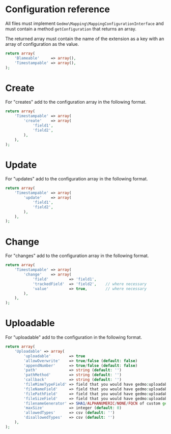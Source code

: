 # Configuration reference

All files must implement `Gedmo\Mapping\MappingConfigurationInterface` and must contain a method `getConfiguration`
that returns an array.

The returned array must contain the name of the extension as a key with an array of configuration as the value.

``` php
return array(
    'Blameable' 	=> array(),
    'Timestampable' => array(),
);
```

# Create

For "creates" add to the configuration array in the following format.

``` php
return array(
    'Timestampable' => array(
        'create'    => array(
            'field1',
            'field2',
        ),
    ),
);
```

# Update

For "updates" add to the configuration array in the following format.

``` php
return array(
    'Timestampable' => array(
        'update'    => array(
            'field1',
            'field2',
        ),
    ),
);
```

# Change

For "changes" add to the configuration array in the following format.

``` php
return array(
    'Timestampable' => array(
        'change'    => array(
            'field' 		=> 'field1',
            'trackedField' 	=> 'field2',	// where necessary
            'value' 		=> true,        // where necessary
        ),
    ),
);
```

# Uploadable

For "uploadable" add to the configuration in the following format.

``` php
return array(
    'Uploadable' => array(
        'uploadable'        => true
        'allowOverwrite'    => true/false (default: false)
        'appendNumber'      => true/false (default: false)
        'path'              => string (default: '')
        'pathMethod'        => string (default: '')
        'callback'          => string (default: '')
        'fileMimeTypeField' => field that you would have gedmo:uploadableFileMimeType
        'fileNameField'     => field that you would have gedmo:uploadableFileName
        'filePathField'     => field that you would have gedmo:uploadableFilePath
        'fileSizeField'     => field that you would have gedmo:uploadableFileSize
        'filenameGenerator' => SHA1/ALPHANUMERIC/NONE/FQCN of custom generator
        'maxSize'           => integer (default: 0)
        'allowedTypes'      => csv (default: '')
        'disallowedTypes'   => csv (default: '')
    ),
);
```
